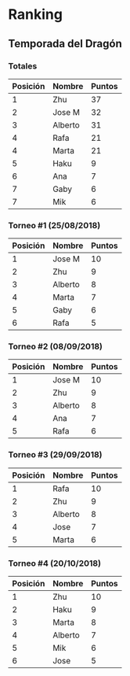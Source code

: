 # Ranking

## Temporada del Dragón

### Totales

| Posición | Nombre | Puntos |
| ------ | ------ | ------ |
| 1 | Zhu | 37 |
| 2 | Jose M | 32 |
| 3 | Alberto | 31 |
| 4 | Rafa | 21 |
| 4 | Marta | 21 |
| 5 | Haku | 9 |
| 6 | Ana | 7 |
| 7 | Gaby | 6 |
| 7 | Mik | 6 |

### Torneo #1 (25/08/2018)

| Posición | Nombre | Puntos |
| -------- | ------ | ---------------- |
| 1 | Jose M | 10 |
| 2 | Zhu | 9 |
| 3 | Alberto | 8 |
| 4 | Marta | 7 |
| 5 | Gaby | 6 |
| 6 | Rafa | 5 |

### Torneo #2 (08/09/2018)

| Posición | Nombre | Puntos |
| -------- | ------ | ---------------- |
| 1 | Jose M | 10 |
| 2 | Zhu | 9 |
| 3 | Alberto | 8 |
| 4 | Ana | 7 |
| 5 | Rafa | 6 |

### Torneo #3 (29/09/2018)

| Posición | Nombre | Puntos |
| -------- | ------ | ---------------- |
| 1 | Rafa | 10 |
| 2 | Zhu | 9 |
| 3 | Alberto | 8 |
| 4 | Jose | 7 |
| 5 | Marta | 6 |

### Torneo #4 (20/10/2018)

| Posición | Nombre | Puntos |
| -------- | ------ | ---------------- |
| 1 | Zhu | 10 |
| 2 | Haku | 9 |
| 3 | Marta | 8 |
| 4 | Alberto | 7 |
| 5 | Mik | 6 |
| 6 | Jose | 5 |
